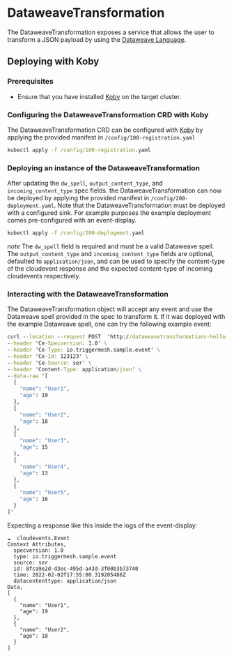# DataweaveTransformation
The DataweaveTransformation exposes a service that allows the user to transform a JSON payload
by using the [Dataweave Language](https://docs.mulesoft.com/mule-runtime/3.9/dataweave).

## Deploying with Koby

### Prerequisites
* Ensure that you have installed [Koby](https://github.com/triggermesh/koby) on the target cluster.

### Configuring the DataweaveTransformation CRD with Koby
The DataweaveTransformation CRD can be configured with [Koby](https://github.com/triggermesh/koby) by applying the provided manifest in `/config/100-registration.yaml`
```cmd
kubectl apply -f /config/100-registration.yaml
```

### Deploying an instance of the DataweaveTransformation
After updating the `dw_spell`, `output_content_type`, and `incoming_content_type` spec fields. the DataweaveTransformation can now be deployed by applying the provided manifest in `/config/200-deployment.yaml`. Note that the DataweaveTransformation must be deployed with a configured sink. For example purposes
the example deployment comes pre-configured with an event-display.
```cmd
kubectl apply -f /config/200-deployment.yaml
```
*note* The `dw_spell` field is required and must be a valid Dataweave spell. The `output_content_type` and `incoming_content_type` fields are optional, defaulted to `application/json`, and can be used to specify the content-type of the cloudevent response and the expected content-type of incoming cloudevents respectively.

### Interacting with the DataweaveTransformation
The DataweaveTransformation object will accept any event and use the Dataweave spell provided in the spec to transform it.
If it was deployed with the example Dataweave spell, one can try the following example event:
```cmd
curl --location --request POST  'http://dataweavetransformations-hello-dw.default.34.133.226.173.sslip.io' \
--header 'Ce-Specversion: 1.0' \
--header 'Ce-Type: io.triggermesh.sample.event' \
--header 'Ce-Id: 123123' \
--header 'Ce-Source: ser' \
--header 'Content-Type: application/json' \
--data-raw '[
  {
    "name": "User1",
    "age": 19
  },
  {
    "name": "User2",
    "age": 18
  },
  {
    "name": "User3",
    "age": 15
  },
  {
    "name": "User4",
    "age": 13
  },
  {
    "name": "User5",
    "age": 16
  }
]'
```
Expecting a response like this inside the logs of the event-display:
```
☁️  cloudevents.Event
Context Attributes,
  specversion: 1.0
  type: io.triggermesh.sample.event
  source: ser
  id: 8fca9e2d-d3ec-495d-a43d-3f00b3b73740
  time: 2022-02-02T17:55:00.319205486Z
  datacontenttype: application/json
Data,
[
  {
    "name": "User1",
    "age": 19
  },
  {
    "name": "User2",
    "age": 18
  }
]
```
